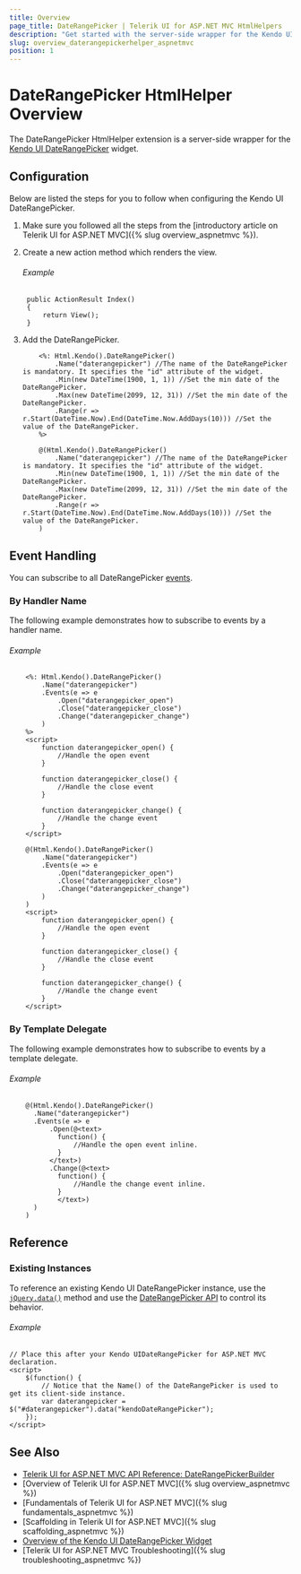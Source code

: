 ```yaml
---
title: Overview
page_title: DateRangePicker | Telerik UI for ASP.NET MVC HtmlHelpers
description: "Get started with the server-side wrapper for the Kendo UI DateRangePicker widget for ASP.NET MVC."
slug: overview_daterangepickerhelper_aspnetmvc
position: 1
---
```


# DateRangePicker HtmlHelper Overview

The DateRangePicker HtmlHelper extension is a server-side wrapper for the [Kendo UI DateRangePicker](https://demos.telerik.com/kendo-ui/daterangepicker/index) widget.

## Configuration

Below are listed the steps for you to follow when configuring the Kendo UI DateRangePicker.

1. Make sure you followed all the steps from the [introductory article on Telerik UI for ASP.NET MVC]({% slug overview_aspnetmvc %}).
1. Create a new action method which renders the view.

    ###### Example

        public ActionResult Index()
        {
            return View();
        }

1. Add the DateRangePicker.

    ```ASPX
        <%: Html.Kendo().DateRangePicker()
            .Name("daterangepicker") //The name of the DateRangePicker is mandatory. It specifies the "id" attribute of the widget.
            .Min(new DateTime(1900, 1, 1)) //Set the min date of the DateRangePicker.
            .Max(new DateTime(2099, 12, 31)) //Set the min date of the DateRangePicker.
            .Range(r => r.Start(DateTime.Now).End(DateTime.Now.AddDays(10))) //Set the value of the DateRangePicker.
        %>
    ```
    ```Razor
        @(Html.Kendo().DateRangePicker()
            .Name("daterangepicker") //The name of the DateRangePicker is mandatory. It specifies the "id" attribute of the widget.
            .Min(new DateTime(1900, 1, 1)) //Set the min date of the DateRangePicker.
            .Max(new DateTime(2099, 12, 31)) //Set the min date of the DateRangePicker.
            .Range(r => r.Start(DateTime.Now).End(DateTime.Now.AddDays(10))) //Set the value of the DateRangePicker.
        )
    ```

## Event Handling

You can subscribe to all DateRangePicker [events](http://docs.telerik.com/kendo-ui/api/javascript/ui/daterangepicker#events).

### By Handler Name

The following example demonstrates how to subscribe to events by a handler name.

###### Example

```ASPX
    <%: Html.Kendo().DateRangePicker()
        .Name("daterangepicker")
        .Events(e => e
            .Open("daterangepicker_open")
            .Close("daterangepicker_close")
            .Change("daterangepicker_change")
        )
    %>
    <script>
        function daterangepicker_open() {
            //Handle the open event
        }

        function daterangepicker_close() {
            //Handle the close event
        }

        function daterangepicker_change() {
            //Handle the change event
        }
    </script>
```
```Razor
    @(Html.Kendo().DateRangePicker()
        .Name("daterangepicker")
        .Events(e => e
            .Open("daterangepicker_open")
            .Close("daterangepicker_close")
            .Change("daterangepicker_change")
        )
    )
    <script>
        function daterangepicker_open() {
            //Handle the open event
        }

        function daterangepicker_close() {
            //Handle the close event
        }

        function daterangepicker_change() {
            //Handle the change event
        }
    </script>
```

### By Template Delegate

The following example demonstrates how to subscribe to events by a template delegate.

###### Example

```Razor
    @(Html.Kendo().DateRangePicker()
      .Name("daterangepicker")
      .Events(e => e
          .Open(@<text>
            function() {
                //Handle the open event inline.
            }
          </text>)
          .Change(@<text>
            function() {
                //Handle the change event inline.
            }
            </text>)
      )
    )
```

## Reference

### Existing Instances

To reference an existing Kendo UI DateRangePicker instance, use the [`jQuery.data()`](http://api.jquery.com/jQuery.data/) method and use the [DateRangePicker API](http://docs.telerik.com/kendo-ui/api/javascript/ui/daterangepicker#methods) to control its behavior.

###### Example

    // Place this after your Kendo UIDateRangePicker for ASP.NET MVC declaration.
    <script>
        $(function() {
            // Notice that the Name() of the DateRangePicker is used to get its client-side instance.
            var daterangepicker = $("#daterangepicker").data("kendoDateRangePicker");
        });
    </script>

## See Also

* [Telerik UI for ASP.NET MVC API Reference: DateRangePickerBuilder](http://docs.telerik.com/aspnet-mvc/api/Kendo.Mvc.UI.Fluent/DateRangePickerBuilder)
* [Overview of Telerik UI for ASP.NET MVC]({% slug overview_aspnetmvc %})
* [Fundamentals of Telerik UI for ASP.NET MVC]({% slug fundamentals_aspnetmvc %})
* [Scaffolding in Telerik UI for ASP.NET MVC]({% slug scaffolding_aspnetmvc %})
* [Overview of the Kendo UI DateRangePicker Widget](http://docs.telerik.com/kendo-ui/controls/editors/daterangepicker/overview)
* [Telerik UI for ASP.NET MVC Troubleshooting]({% slug troubleshooting_aspnetmvc %})
